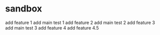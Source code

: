 # sandbox

add feature 1
add main test 1
add feature 2
add main test 2
add feature 3
add main test 3
add feature 4
add feature 4.5
